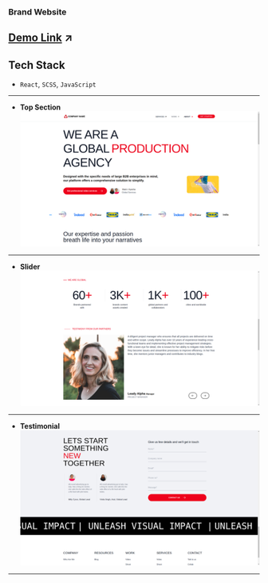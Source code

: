 ### Brand Website

## [Demo Link](https://pixelplus-m.netlify.app/) ↗️

## Tech Stack
- `React`, `SCSS`, `JavaScript`
---

- **Top Section**  
  ![Medicines page](https://github.com/mayuriwasu1/website-ui/blob/master/public/images/screen-1.png)

---

- **Slider**  
  ![Labtest](https://github.com/mayuriwasu1/website-ui/blob/master/public/images/screen-2.png)

---

- **Testimonial**  
  ![Card Section](https://github.com/mayuriwasu1/website-ui/blob/master/public/images/screen-3.png)

---

<!-- - **Mobile View**
![Contact Page](https://github.com/blob/main/readme_img/contact.png)
--- -->
